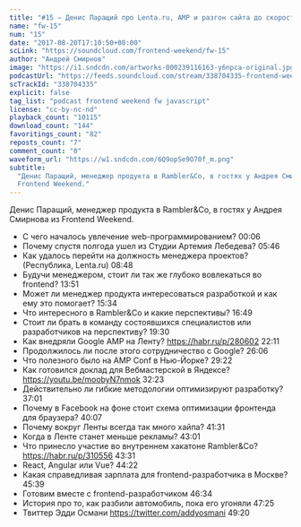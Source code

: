 ```yaml
---
title: "#15 – Денис Паращий про Lenta.ru, AMP и разгон сайта до скорости света"
name: "fw-15"
num: "15"
date: "2017-08-20T17:10:50+00:00"
scLink: "https://soundcloud.com/frontend-weekend/fw-15"
author: "Андрей Смирнов"
image: "https://i1.sndcdn.com/artworks-000239116163-y6npca-original.jpg"
podcastUrl: "https://feeds.soundcloud.com/stream/338704335-frontend-weekend-fw-15.m4a"
scTrackId: "338704335"
explicit: false
tag_list: "podcast frontend weekend fw javascript"
license: "cc-by-nc-nd"
playback_count: "10115"
download_count: "144"
favoritings_count: "82"
reposts_count: "7"
comment_count: "0"
waveform_url: "https://w1.sndcdn.com/6Q9opSe9O70f_m.png"
subtitle:
  "Денис Паращий, менеджер продукта в Rambler&Co, в гостях у Андрея Смирнова из
  Frontend Weekend."
---
```


Денис Паращий, менеджер продукта в Rambler&Co, в гостях у Андрея Смирнова из
Frontend Weekend.

- С чего началось увлечение web-программированием?
  <timecode sec="6">00:06</timecode>
- Почему спустя полгода ушел из Студии Артемия Лебедева?
  <timecode sec="346">05:46</timecode>
- Как удалось перейти на должность менеджера проектов? (Республика, Lenta.ru)
  <timecode sec="528">08:48</timecode>
- Будучи менеджером, стоит ли так же глубоко вовлекаться во frontend?
  <timecode sec="831">13:51</timecode>
- Может ли менеджер продукта интересоваться разработкой и как ему это помогает?
  <timecode sec="934">15:34</timecode>
- Что интересного в Rambler&Co и какие перспективы?
  <timecode sec="1009">16:49</timecode>
- Стоит ли брать в команду состоявшихся специалистов или разработчиков на
  перспективу? <timecode sec="1170">19:30</timecode>
- Как внедряли Google AMP на Ленту? <https://habr.ru/p/280602>
  <timecode sec="1331">22:11</timecode>
- Продолжилось ли после этого сотрудничество с Google?
  <timecode sec="1566">26:06</timecode>
- Что полезного было на AMP Conf в Нью-Йорке?
  <timecode sec="1762">29:22</timecode>
- Как готовился доклад для Вебмастерской в Яндексе?
  <https://youtu.be/moobyN7nmok> <timecode sec="1943">32:23</timecode>
- Действительно ли гибкие методологии оптимизируют разработку?
  <timecode sec="2221">37:01</timecode>
- Почему в Facebook на фоне стоит схема оптимизации фронтенда для браузера?
  <timecode sec="2407">40:07</timecode>
- Почему вокруг Ленты всегда так много хайпа?
  <timecode sec="2491">41:31</timecode>
- Когда в Ленте станет меньше рекламы? <timecode sec="2581">43:01</timecode>
- Что принесло участие во внутреннем хакатоне Rambler&Co?
  <https://habr.ru/p/310556> <timecode sec="2611">43:31</timecode>
- React, Angular или Vue? <timecode sec="2662">44:22</timecode>
- Какая справедливая зарплата для frontend-разработчика в Москве?
  <timecode sec="2739">45:39</timecode>
- Готовим вместе с frontend-разработчиком <timecode sec="2794">46:34</timecode>
- История про то, как разбили автомобиль, пока его угоняли
  <timecode sec="2845">47:25</timecode>
- Твиттер Эдди Османи <https://twitter.com/addyosmani>
  <timecode sec="2960">49:20</timecode>
